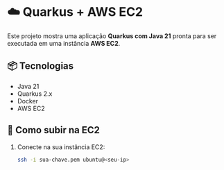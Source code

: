 # ☁️ Quarkus + AWS EC2

Este projeto mostra uma aplicação **Quarkus com Java 21** pronta para ser executada em uma instância **AWS EC2**.

## 📦 Tecnologias
- Java 21
- Quarkus 2.x
- Docker
- AWS EC2

## 🚀 Como subir na EC2

1. Conecte na sua instância EC2:
   ```bash
   ssh -i sua-chave.pem ubuntu@<seu-ip>
